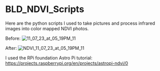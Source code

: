 # BLD_NDVI_Scripts
Here are the python scripts I used to take pictures and process infrared images into color mapped NDVI photos.

Before:
![11_07_23_at_05_19PM_11](https://github.com/Bobcati/BLD_NDVI_Scripts/assets/108192537/5627e026-28de-4b81-a2b5-3a8d191b73be)

After:
![NDVI_11_07_23_at_05_19PM_11](https://github.com/Bobcati/BLD_NDVI_Scripts/assets/108192537/8d389191-f336-4c88-a8c5-1bba39244105)

I used the RPi foundation Astro Pi tutorial: https://projects.raspberrypi.org/en/projects/astropi-ndvi/0
